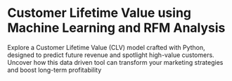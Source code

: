 # Customer Lifetime Value using Machine Learning and RFM Analysis
Explore a Customer Lifetime Value (CLV) model crafted with Python, designed to predict future revenue and spotlight high-value customers. Uncover how this data driven tool can transform your marketing strategies and boost long-term profitability
